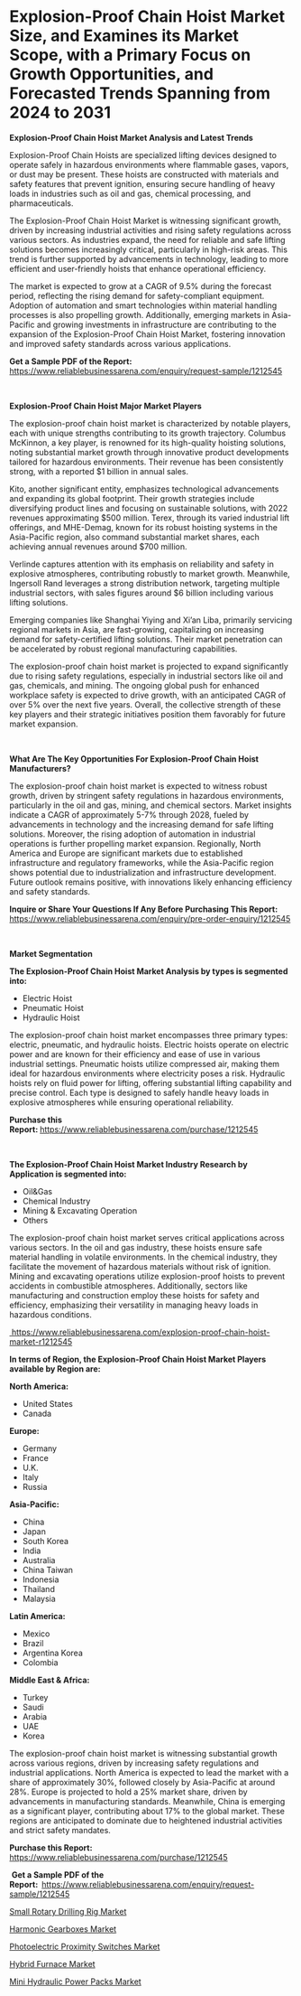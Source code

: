 <p><h1>Explosion-Proof Chain Hoist Market Size, and Examines its Market Scope, with a Primary Focus on Growth Opportunities, and Forecasted Trends Spanning from 2024 to 2031</h1></p><p><strong>Explosion-Proof Chain Hoist Market Analysis and Latest Trends</strong></p>
<p><p>Explosion-Proof Chain Hoists are specialized lifting devices designed to operate safely in hazardous environments where flammable gases, vapors, or dust may be present. These hoists are constructed with materials and safety features that prevent ignition, ensuring secure handling of heavy loads in industries such as oil and gas, chemical processing, and pharmaceuticals.</p><p>The Explosion-Proof Chain Hoist Market is witnessing significant growth, driven by increasing industrial activities and rising safety regulations across various sectors. As industries expand, the need for reliable and safe lifting solutions becomes increasingly critical, particularly in high-risk areas. This trend is further supported by advancements in technology, leading to more efficient and user-friendly hoists that enhance operational efficiency.</p><p>The market is expected to grow at a CAGR of 9.5% during the forecast period, reflecting the rising demand for safety-compliant equipment. Adoption of automation and smart technologies within material handling processes is also propelling growth. Additionally, emerging markets in Asia-Pacific and growing investments in infrastructure are contributing to the expansion of the Explosion-Proof Chain Hoist Market, fostering innovation and improved safety standards across various applications.</p></p>
<p><strong>Get a Sample PDF of the Report:&nbsp;</strong> <a href="https://www.reliablebusinessarena.com/enquiry/request-sample/1212545?utm_campaign=1292&utm_medium=2&utm_source=Github&utm_content=ia&utm_term=06102024&utm_id=explosion-proof-chain-hoist">https://www.reliablebusinessarena.com/enquiry/request-sample/1212545</a></p>
<p>&nbsp;</p>
<p><strong>Explosion-Proof Chain Hoist Major Market Players</strong></p>
<p><p>The explosion-proof chain hoist market is characterized by notable players, each with unique strengths contributing to its growth trajectory. Columbus McKinnon, a key player, is renowned for its high-quality hoisting solutions, noting substantial market growth through innovative product developments tailored for hazardous environments. Their revenue has been consistently strong, with a reported $1 billion in annual sales.</p><p>Kito, another significant entity, emphasizes technological advancements and expanding its global footprint. Their growth strategies include diversifying product lines and focusing on sustainable solutions, with 2022 revenues approximating $500 million. Terex, through its varied industrial lift offerings, and MHE-Demag, known for its robust hoisting systems in the Asia-Pacific region, also command substantial market shares, each achieving annual revenues around $700 million.</p><p>Verlinde captures attention with its emphasis on reliability and safety in explosive atmospheres, contributing robustly to market growth. Meanwhile, Ingersoll Rand leverages a strong distribution network, targeting multiple industrial sectors, with sales figures around $6 billion including various lifting solutions.</p><p>Emerging companies like Shanghai Yiying and Xi’an Liba, primarily servicing regional markets in Asia, are fast-growing, capitalizing on increasing demand for safety-certified lifting solutions. Their market penetration can be accelerated by robust regional manufacturing capabilities.</p><p>The explosion-proof chain hoist market is projected to expand significantly due to rising safety regulations, especially in industrial sectors like oil and gas, chemicals, and mining. The ongoing global push for enhanced workplace safety is expected to drive growth, with an anticipated CAGR of over 5% over the next five years. Overall, the collective strength of these key players and their strategic initiatives position them favorably for future market expansion.</p></p>
<p>&nbsp;</p>
<p><strong>What Are The Key Opportunities For Explosion-Proof Chain Hoist Manufacturers?</strong></p>
<p><p>The explosion-proof chain hoist market is expected to witness robust growth, driven by stringent safety regulations in hazardous environments, particularly in the oil and gas, mining, and chemical sectors. Market insights indicate a CAGR of approximately 5-7% through 2028, fueled by advancements in technology and the increasing demand for safe lifting solutions. Moreover, the rising adoption of automation in industrial operations is further propelling market expansion. Regionally, North America and Europe are significant markets due to established infrastructure and regulatory frameworks, while the Asia-Pacific region shows potential due to industrialization and infrastructure development. Future outlook remains positive, with innovations likely enhancing efficiency and safety standards.</p></p>
<p><strong>Inquire or Share Your Questions If Any Before Purchasing This Report:</strong> <a href="https://www.reliablebusinessarena.com/enquiry/pre-order-enquiry/1212545?utm_campaign=1292&utm_medium=2&utm_source=Github&utm_content=ia&utm_term=06102024&utm_id=explosion-proof-chain-hoist">https://www.reliablebusinessarena.com/enquiry/pre-order-enquiry/1212545</a></p>
<p>&nbsp;</p>
<p><strong>Market Segmentation</strong></p>
<p><strong>The Explosion-Proof Chain Hoist Market Analysis by types is segmented into:</strong></p>
<p><ul><li>Electric Hoist</li><li>Pneumatic Hoist</li><li>Hydraulic Hoist</li></ul></p>
<p><p>The explosion-proof chain hoist market encompasses three primary types: electric, pneumatic, and hydraulic hoists. Electric hoists operate on electric power and are known for their efficiency and ease of use in various industrial settings. Pneumatic hoists utilize compressed air, making them ideal for hazardous environments where electricity poses a risk. Hydraulic hoists rely on fluid power for lifting, offering substantial lifting capability and precise control. Each type is designed to safely handle heavy loads in explosive atmospheres while ensuring operational reliability.</p></p>
<p><strong>Purchase this Report:&nbsp;</strong><a href="https://www.reliablebusinessarena.com/purchase/1212545?utm_campaign=1292&utm_medium=2&utm_source=Github&utm_content=ia&utm_term=06102024&utm_id=explosion-proof-chain-hoist">https://www.reliablebusinessarena.com/purchase/1212545</a></p>
<p>&nbsp;</p>
<p><strong>The Explosion-Proof Chain Hoist Market Industry Research by Application is segmented into:</strong></p>
<p><ul><li>Oil&Gas</li><li>Chemical Industry</li><li>Mining & Excavating Operation</li><li>Others</li></ul></p>
<p><p>The explosion-proof chain hoist market serves critical applications across various sectors. In the oil and gas industry, these hoists ensure safe material handling in volatile environments. In the chemical industry, they facilitate the movement of hazardous materials without risk of ignition. Mining and excavating operations utilize explosion-proof hoists to prevent accidents in combustible atmospheres. Additionally, sectors like manufacturing and construction employ these hoists for safety and efficiency, emphasizing their versatility in managing heavy loads in hazardous conditions.</p></p>
<p><a href="https://www.reliablebusinessarena.com/explosion-proof-chain-hoist-market-r1212545?utm_campaign=1292&utm_medium=2&utm_source=Github&utm_content=ia&utm_term=06102024&utm_id=explosion-proof-chain-hoist">&nbsp;https://www.reliablebusinessarena.com/explosion-proof-chain-hoist-market-r1212545</a></p>
<p><strong>In terms of Region, the Explosion-Proof Chain Hoist Market Players available by Region are:</strong></p>
<p>
    <p> <strong> North America: </strong>
        <ul>
            <li>United States</li>
            <li>Canada</li>
        </ul>
        </p> 
    <p> <strong> Europe: </strong>
        <ul>
            <li>Germany</li>
            <li>France</li>
            <li>U.K.</li>
            <li>Italy</li>
            <li>Russia</li>
        </ul>
        </p> 
    <p> <strong> Asia-Pacific: </strong>
        <ul>
            <li>China</li>
            <li>Japan</li>
            <li>South Korea</li>
            <li>India</li>
            <li>Australia</li>
            <li>China Taiwan</li>
            <li>Indonesia</li>
            <li>Thailand</li>
            <li>Malaysia</li>
        </ul>
        </p> 
    <p> <strong> Latin America: </strong>
        <ul>
            <li>Mexico</li>
            <li>Brazil</li>
            <li>Argentina Korea</li>
            <li>Colombia</li>
        </ul>
        </p> 
    <p> <strong> Middle East & Africa: </strong>
        <ul>
            <li>Turkey</li>
            <li>Saudi</li>
            <li>Arabia</li>
            <li>UAE</li>
            <li>Korea</li>
        </ul>
    </p>
    </p>
<p><p>The explosion-proof chain hoist market is witnessing substantial growth across various regions, driven by increasing safety regulations and industrial applications. North America is expected to lead the market with a share of approximately 30%, followed closely by Asia-Pacific at around 28%. Europe is projected to hold a 25% market share, driven by advancements in manufacturing standards. Meanwhile, China is emerging as a significant player, contributing about 17% to the global market. These regions are anticipated to dominate due to heightened industrial activities and strict safety mandates.</p></p>
<p><strong>Purchase this Report: </strong><a href="https://www.reliablebusinessarena.com/purchase/1212545?utm_campaign=1292&utm_medium=2&utm_source=Github&utm_content=ia&utm_term=06102024&utm_id=explosion-proof-chain-hoist">https://www.reliablebusinessarena.com/purchase/1212545</a></p>
<p>&nbsp;<strong>Get a Sample PDF of the Report:&nbsp;&nbsp;</strong><a href="https://www.reliablebusinessarena.com/enquiry/request-sample/1212545?utm_campaign=1292&utm_medium=2&utm_source=Github&utm_content=ia&utm_term=06102024&utm_id=explosion-proof-chain-hoist">https://www.reliablebusinessarena.com/enquiry/request-sample/1212545</a></p>
<p><strong></strong></p>
<p><p><a href="https://www.linkedin.com/pulse/small-rotary-drilling-rig-market-evolution-future-outlook-forecasting-sbpne?utm_campaign=1292&utm_medium=2&utm_source=Github&utm_content=ia&utm_term=06102024&utm_id=explosion-proof-chain-hoist">Small Rotary Drilling Rig Market</a></p><p><a href="https://www.linkedin.com/pulse/trends-global-harmonic-gearboxes-market-forecast-analysis-2024-grzbe?utm_campaign=1292&utm_medium=2&utm_source=Github&utm_content=ia&utm_term=06102024&utm_id=explosion-proof-chain-hoist">Harmonic Gearboxes Market</a></p><p><a href="https://issuu.com/reportprime-2/docs/photoelectric-proximity-switches-ma_79291841f262d7?utm_campaign=1292&utm_medium=2&utm_source=Github&utm_content=ia&utm_term=06102024&utm_id=explosion-proof-chain-hoist">Photoelectric Proximity Switches Market</a></p><p><a href="https://www.linkedin.com/pulse/hybrid-furnace-market-outlook-current-assessment-future-fb24e?utm_campaign=1292&utm_medium=2&utm_source=Github&utm_content=ia&utm_term=06102024&utm_id=explosion-proof-chain-hoist">Hybrid Furnace Market</a></p><p><a href="https://www.linkedin.com/pulse/unlocking-growth-potential-strategic-analysis-mini-hydraulic-puwxe?utm_campaign=1292&utm_medium=2&utm_source=Github&utm_content=ia&utm_term=06102024&utm_id=explosion-proof-chain-hoist">Mini Hydraulic Power Packs Market</a></p></p>